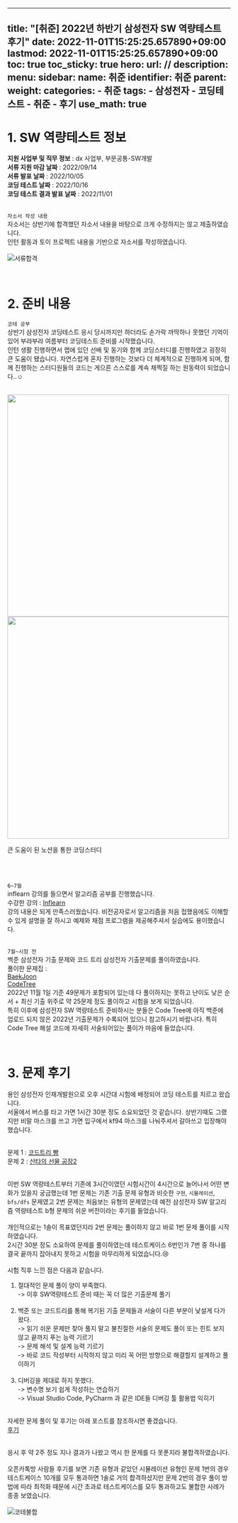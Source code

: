
---
title: "[취준] 2022년 하반기 삼성전자 SW 역량테스트 후기"
date: 2022-11-01T15:25:25.657890+09:00
lastmod: 2022-11-01T15:25:25.657890+09:00
toc: true
toc_sticky: true
hero: 
url: //
description: 
menu:
  sidebar:
    name: 취준
    identifier: 취준
    parent: 
    weight: 
categories:
    - 취준
tags:
    - 삼성전자
    - 코딩테스트
    - 취준
    - 후기
use_math: true
---

# 1. SW 역량테스트 정보

**지원 사업부 및 직무 정보** : dx 사업부, 부문공통-SW개발 <br>
**서류 지원 마감 날짜** : 2022/09/14 <br>
**서류 발표 날짜** : 2022/10/05 <br>
**코딩 테스트 날짜** : 2022/10/16 <br>
**코딩 테스트 결과 발표 날짜** : 2022/11/01 <br><br>

`자소서 작성 내용` <br>
자소서는 상반기에 합격했던 자소서 내용을 바탕으로 크게 수정하지는 않고 제출하였습니다. <br>
인턴 활동과 토이 프로젝트 내용을 기반으로 자소서를 작성하였습니다.<br><br>
![서류합격](https://user-images.githubusercontent.com/107748183/199217420-26b49299-8b4a-4de9-bc73-8574e6537c75.png)<br>

<br>

# 2. 준비 내용

`코테 공부` <br>
상반기 삼성전자 코딩테스트 응시 당시까지만 하더라도 손가락 까딱하나 못했던 기억이 있어 부랴부랴 여름부터 코딩테스트 준비를 시작했습니다.<br> 
인턴 생활 진행하면서 랩에 있던 선배 및 동기와 함께 코딩스터디를 진행하였고 굉장히 큰 도움이 됐습니다. 자연스럽게 혼자 진행하는 것보다 더 체계적으로 진행하게 되며, 함께 진행하는 스터디원들의 코드는 게으른 스스로를 계속 채찍질 하는 원동력이 되었습니다..☺ <br><br>

<p float="left">
  <img src="https://user-images.githubusercontent.com/107748183/199222871-2e996e90-b9cf-4af4-848b-804d7f37987e.png" width="500" />
  <img src="https://user-images.githubusercontent.com/107748183/199222875-87ea24e3-26f8-49aa-8233-d7e5518fbe3f.png" width="500" /> 
</p>
<figcaption> 큰 도움이 된 노션을 통한 코딩스터디 </figcaption>

<br><br>


`6~7월` <br>
inflearn 강의를 들으면서 알고리즘 공부를 진행했습니다.<br>
수강한 강의 : [Inflearn](https://www.inflearn.com/course/%ED%8C%8C%EC%9D%B4%EC%8D%AC-%EC%95%8C%EA%B3%A0%EB%A6%AC%EC%A6%98-%EB%AC%B8%EC%A0%9C%ED%92%80%EC%9D%B4-%EC%BD%94%EB%94%A9%ED%85%8C%EC%8A%A4%ED%8A%B8/dashboard) <br>
강의 내용은 되게 만족스러웠습니다. 비전공자로서 알고리즘을 처음 접했음에도 이해할 수 있게 설명을 잘 하시고 예제와 채점 프로그램을 제공해주셔서 실습에도 용이했습니다.<br><br>

`7월~시험 전` <br>
백준 삼성전자 기출 문제와 코드 트리 삼성전자 기출문제를 풀이하였습니다. <br>
풀이한 문제집 : <br>
[BaekJoon](https://www.acmicpc.net/workbook/view/1152) <br>
[CodeTree](https://www.codetree.ai/frequent-problems) <br>
2022년 11월 1일 기준 49문제가 포함되어 있는데 다 풀이하지는 못하고 난이도 낮은 순서 + 최신 기출 위주로 약 25문제 정도 풀이하고 시험을 보게 되었습니다. <br>
특히 이후에 삼성전자 SW 역량테스트 준비하시는 분들은 Code Tree에 아직 백준에 업로드 되지 않은 2022년 기출문제가 수록되어 있으니 참고하시기 바랍니다. 특히 Code Tree 해설 코드에 자세히 서술되어있는 풀이가 마음에 들었습니다. <br>

<br>

# 3. 문제 후기

용인 삼성전자 인재개발원으로 오후 시간대 시험에 배정되어 코딩 테스트를 치르고 왔습니다.<br>
서울에서 버스를 타고 가면 1시간 30분 정도 소요되었던 것 같습니다. 상반기때도 그랬지만 비말 마스크를 쓰고 가면 입구에서 kf94 마스크를 나눠주셔서 갈아쓰고 입장해야 했습니다. <br><br>

문제 1 : [코드트리 빵](https://www.codetree.ai/frequent-problems/codetree-mon-bread/description) <br>
문제 2 : [산타의 선물 공장2](https://www.codetree.ai/frequent-problems/santa-gift-factory-2/description) <br><br>

이번 SW 역량테스트부터 기존에 3시간이였던 시험시간이 4시간으로 늘어나서 어떤 변화가 있을지 궁금했는데 1번 문제는 기존 기출 문제 유형과 비슷한 `구현`, `시뮬레이션`, `bfs/dfs` 문제였고 2번 문제는 처음보는 유형의 문제였는데 예전 삼성전자 SW 알고리즘 역량테스트 b형 문제의 쉬운 버전이라는 후기를 들었습니다. <br><br>
개인적으로는 1솔이 목표였던지라 2번 문제는 풀이하지 않고 바로 1번 문제 풀이를 시작하였습니다.<br>
2시간 30분 정도 소요하여 문제를 풀이하였는데 테스트케이스 6번인가 7번 중 하나를 결국 끝까지 잡아내지 못하고 시험을 마무리하게 되었습니다.😢 <br><br>
시험 직후 느낀 점은 다음과 같습니다.<br>
1. 절대적인 문제 풀이 양이 부족했다.<br> 
    -> 이후 SW역량테스트 준비 때는 꼭 더 많은 기출문제 풀기<br><br>
2. 백준 또는 코드트리를 통해 복기된 기출 문제들과 서술이 다른 부분이 낯설게 다가왔다. <br>
    -> 읽기 쉬운 문제만 찾아 풀지 말고 불친절한 서술의 문제도 풀이 또는 힌트 보지 않고 끝까지 푸는 능력 기르기<br>
    -> 문제 해석 및 설계 능력 기르기<br>
    -> 바로 코드 작성부터 시작하지 않고 미리 꼭 어떤 방향으로 해결할지 설계하고 풀이하기<br><br>
3. 디버깅을 제대로 하지 못했다.<br>
    -> 변수명 보기 쉽게 작성하는 연습하기<br>
    -> Visual Studio Code, PyCharm 과 같은 IDE들 디버깅 툴 활용법 익히기<br><br>

자세한 문제 풀이 및 후기는 아래 포스트를 참조하시면 좋겠습니다.<br>
[후기]() <br><br>

응시 후 약 2주 정도 지나 결과가 나왔고 역시 한 문제를 다 못푼지라 불합격하였습니다.<br><br>
오픈카톡방 사람들 후기를 보면 기존 유형과 같았던 시뮬레이션 유형인 문제 1번의 경우 테스트케이스 10개를 모두 통과하면 1솔로 거의 합격하셨지만 문제 2번의 경우 풀이 방법에 따라 최적화 때문에 시간 초과로 테스트케이스를 모두 통과하고도 불합한 사례가 종종 보였습니다. <br><br>
![코테불합](https://user-images.githubusercontent.com/107748183/199217427-813e633b-4d78-4412-8d51-3891c4246345.png)
